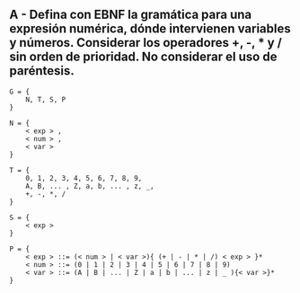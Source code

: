 ## A - Defina con EBNF la gramática para una expresión numérica, dónde intervienen variables y números. Considerar los operadores +, -, * y / sin orden de prioridad. No considerar el uso de paréntesis.
```
G = {
    N, T, S, P
}

N = {
    < exp > ,
    < num > ,
    < var >
}

T = {
    0, 1, 2, 3, 4, 5, 6, 7, 8, 9, 
    A, B, ... , Z, a, b, ... , z, _,
    +, -, *, /
}

S = {
    < exp >
}

P = {
    < exp > ::= (< num > | < var >){ (+ | - | * | /) < exp > }*
    < num > ::= (0 | 1 | 2 | 3 | 4 | 5 | 6 | 7 | 8 | 9)
    < var > ::= (A | B | ... | Z | a | b | ... | z | _ ){< var >}*
}
```